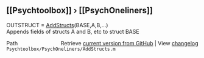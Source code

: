 ## [[Psychtoolbox]] &#8250; [[PsychOneliners]]

OUTSTRUCT = [AddStructs](AddStructs)(BASE,A,B,...)  
Appends fields of structs A and B, etc to struct BASE  




<div class="code_header" style="text-align:right;">
  <span style="float:left;">Path&nbsp;&nbsp;</span> <span class="counter">Retrieve <a href=
  "https://raw.github.com/Psychtoolbox-3/Psychtoolbox-3/beta/Psychtoolbox/PsychOneliners/AddStructs.m">current version from GitHub</a> | View <a href=
  "https://github.com/Psychtoolbox-3/Psychtoolbox-3/commits/beta/Psychtoolbox/PsychOneliners/AddStructs.m">changelog</a></span>
</div>
<div class="code">
  <code>Psychtoolbox/PsychOneliners/AddStructs.m</code>
</div>

